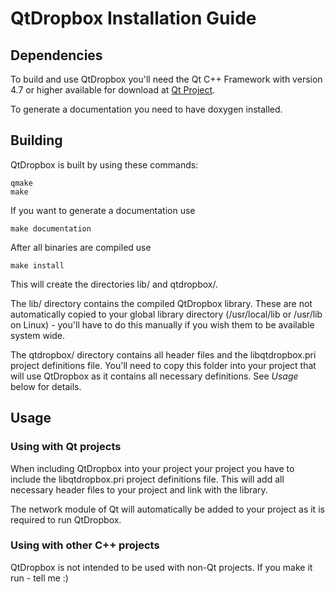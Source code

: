 # QtDropbox Installation Guide

## Dependencies
To build and use QtDropbox you'll need the Qt C++ Framework with
version 4.7 or higher available for download at
[Qt Project](http://qt-project.org/).

To generate a documentation you need to have doxygen installed.

## Building
QtDropbox is built by using these commands:

    qmake
    make

If you want to generate a documentation use

    make documentation

After all binaries are compiled use

    make install

This will create the directories lib/ and qtdropbox/.

The lib/ directory contains the compiled QtDropbox library. These are
not automatically copied to your global library directory
(/usr/local/lib or /usr/lib on Linux) - you'll have to do this manually
if you wish them to be available system wide.

The qtdropbox/ directory contains all header files and the
libqtdropbox.pri project definitions file. You'll need to copy this
folder into your project that will use QtDropbox as it contains all
necessary definitions. See _Usage_ below for details.

## Usage
### Using with Qt projects
When including QtDropbox into your project your project you have to
include the libqtdropbox.pri project definitions file. This will add
all necessary header files to your project and link with the library.

The network module of Qt will automatically be added to your project
as it is required to run QtDropbox.

### Using with other C++ projects
QtDropbox is not intended to be used with non-Qt projects. If you
make it run - tell me :)

